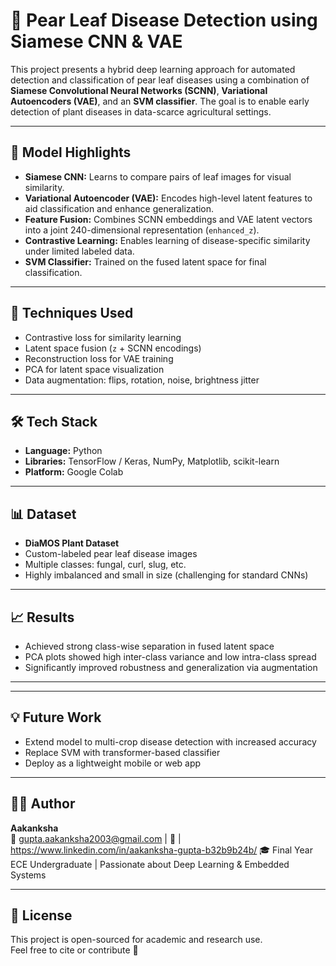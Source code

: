 # 🍐 Pear Leaf Disease Detection using Siamese CNN & VAE

This project presents a hybrid deep learning approach for automated detection and classification of pear leaf diseases using a combination of **Siamese Convolutional Neural Networks (SCNN)**, **Variational Autoencoders (VAE)**, and an **SVM classifier**. The goal is to enable early detection of plant diseases in data-scarce agricultural settings.

---

## 🚀 Model Highlights

- **Siamese CNN:** Learns to compare pairs of leaf images for visual similarity.
- **Variational Autoencoder (VAE):** Encodes high-level latent features to aid classification and enhance generalization.
- **Feature Fusion:** Combines SCNN embeddings and VAE latent vectors into a joint 240-dimensional representation (`enhanced_z`).
- **Contrastive Learning:** Enables learning of disease-specific similarity under limited labeled data.
- **SVM Classifier:** Trained on the fused latent space for final classification.

---

## 🧠 Techniques Used

- Contrastive loss for similarity learning
- Latent space fusion (`z` + SCNN encodings)
- Reconstruction loss for VAE training
- PCA for latent space visualization
- Data augmentation: flips, rotation, noise, brightness jitter

---

## 🛠️ Tech Stack

- **Language:** Python  
- **Libraries:** TensorFlow / Keras, NumPy, Matplotlib, scikit-learn  
- **Platform:** Google Colab  

---

## 📊 Dataset

- **DiaMOS Plant Dataset**
- Custom-labeled pear leaf disease images
- Multiple classes: fungal, curl, slug, etc.
- Highly imbalanced and small in size (challenging for standard CNNs)

---

## 📈 Results

- Achieved strong class-wise separation in fused latent space
- PCA plots showed high inter-class variance and low intra-class spread
- Significantly improved robustness and generalization via augmentation

---


---

## 💡 Future Work

- Extend model to multi-crop disease detection with increased accuracy
- Replace SVM with transformer-based classifier
- Deploy as a lightweight mobile or web app

---

## 🙋‍♀️ Author

**Aakanksha**  
📧 gupta.aakanksha2003@gmail.com | 💼 | https://www.linkedin.com/in/aakanksha-gupta-b32b9b24b/
🎓 Final Year ECE Undergraduate | Passionate about Deep Learning & Embedded Systems

---

## 📝 License

This project is open-sourced for academic and research use.  
Feel free to cite or contribute 💙

